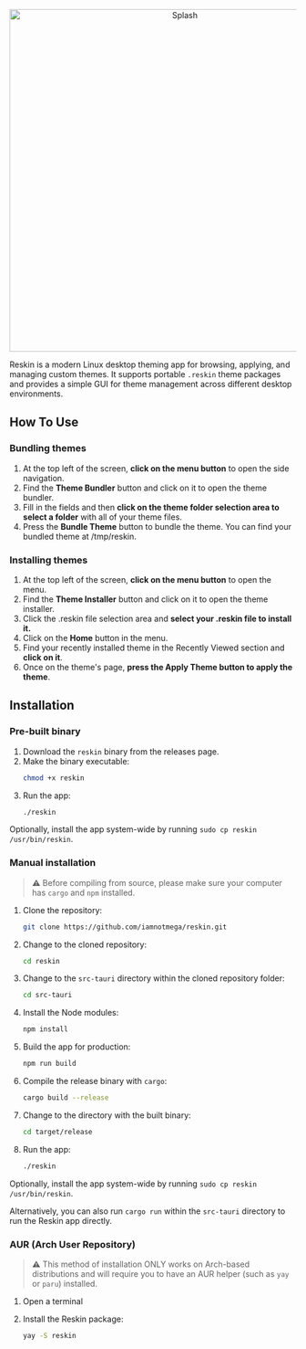 <p align="center">
  <img src="https://raw.githubusercontent.com/iamnotmega/reskin/main/public/assets/splash.svg" alt="Splash" width="600"/>
</p>

Reskin is a modern Linux desktop theming app for browsing, applying, and managing custom themes. It supports portable `.reskin` theme packages and provides a simple GUI for theme management across different desktop environments.

## How To Use

### Bundling themes
1. At the top left of the screen, **click on the menu button** to open the side navigation.
2. Find the **Theme Bundler** button and click on it to open the theme bundler.
3. Fill in the fields and then **click on the theme folder selection area to select a folder** with all of your theme files.
4. Press the **Bundle Theme** button to bundle the theme. You can find your bundled theme at /tmp/reskin.

### Installing themes
1. At the top left of the screen, **click on the menu button** to open the menu.
2. Find the **Theme Installer** button and click on it to open the theme installer.
3. Click the .reskin file selection area and **select your .reskin file to install it.**
4. Click on the **Home** button in the menu.
5. Find your recently installed theme in the Recently Viewed section and **click on it**.
6. Once on the theme's page, **press the Apply Theme button to apply the theme**.

## Installation

### Pre-built binary

1. Download the `reskin` binary from the releases page.
2. Make the binary executable:
   ```bash
   chmod +x reskin
   ```
3. Run the app:
   ```bash
   ./reskin
    ```

Optionally, install the app system-wide by running `sudo cp reskin /usr/bin/reskin`.

### Manual installation
> **⚠️** Before compiling from source, please make sure your computer has `cargo` and `npm` installed.

1. Clone the repository:
   ```bash
   git clone https://github.com/iamnotmega/reskin.git
   ```
2. Change to the cloned repository:
   ```bash
   cd reskin
   ```
3. Change to the `src-tauri` directory within the cloned repository folder:
   ```bash
   cd src-tauri
   ```
5. Install the Node modules:
   ```bash
   npm install
   ```
6. Build the app for production:
   ```bash
   npm run build
   ```
7. Compile the release binary with `cargo`:
    ```bash
    cargo build --release
    ```
8. Change to the directory with the built binary:
   ```bash
   cd target/release
   ```
9. Run the app:
   ```bash
   ./reskin
   ```
Optionally, install the app system-wide by running `sudo cp reskin /usr/bin/reskin`.

Alternatively, you can also run `cargo run` within the `src-tauri` directory to run the Reskin app directly.

### AUR (Arch User Repository)
> **⚠️** This method of installation ONLY works on Arch-based distributions and will require you to have an AUR helper (such as `yay` or `paru`) installed.
1. Open a terminal
   
2. Install the Reskin package:
   ```bash
   yay -S reskin
   ```
